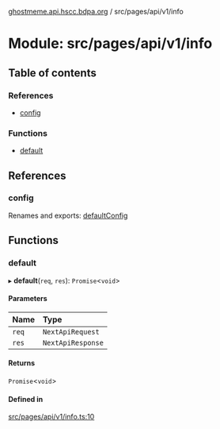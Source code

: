 [ghostmeme.api.hscc.bdpa.org](../README.md) / src/pages/api/v1/info

# Module: src/pages/api/v1/info

## Table of contents

### References

- [config](src_pages_api_v1_info.md#config)

### Functions

- [default](src_pages_api_v1_info.md#default)

## References

### config

Renames and exports: [defaultConfig](src_backend_middleware.md#defaultconfig)

## Functions

### default

▸ **default**(`req`, `res`): `Promise`<`void`\>

#### Parameters

| Name | Type |
| :------ | :------ |
| `req` | `NextApiRequest` |
| `res` | `NextApiResponse` |

#### Returns

`Promise`<`void`\>

#### Defined in

[src/pages/api/v1/info.ts:10](https://github.com/nhscc/ghostmeme.api.hscc.bdpa.org/blob/86898e9/src/pages/api/v1/info.ts#L10)
